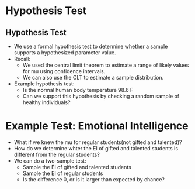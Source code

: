 # Hypothesis Test

## Hypothesis Test
- We use a formal hypothesis test to determine whether a sample supports a hypothesized parameter value.
- Recall:
  - We used the central limit theorem to estimate a range of likely values for mu using confidence intervals.
  - We can also use the CLT to estimate a sample distribution.
- Example hypothesis test:
  - Is the normal human body temperature 98.6 F
  - Can we support this hypothesis by checking a random sample of healthy individuals?
 
# Example Test: Emotional Intelligence
- What if we knew the mu for regular students(not gifted and talented)?
- How do we determine whter the EI of gifted and talented students is different from the regular students?
- We can do a two-sample test:
    - Sample the EI of gifted and talented students
    - Sample the EI of regular students
    - Is the difference 0, or is it larger than expected by chance?
